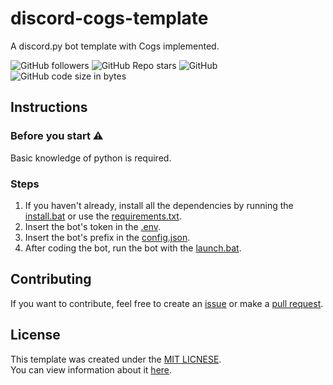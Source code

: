 # discord-cogs-template
A discord.py bot template with Cogs implemented.

![GitHub followers](https://img.shields.io/github/followers/cens6r?label=FOLLOWERS&style=for-the-badge)
![GitHub Repo stars](https://img.shields.io/github/stars/cens6r/discord-cogs-template?label=STARS&style=for-the-badge)
![GitHub](https://img.shields.io/github/license/cens6r/discord-cogs-template?style=flat-square)
![GitHub code size in bytes](https://img.shields.io/github/languages/code-size/cens6r/discord-cogs-template?style=flat-square)

## Instructions
### Before you start ⚠
Basic knowledge of python is required.

### Steps
1. If you haven't already, install all the dependencies by running the [install.bat](./src/install.bat) or use the [requirements.txt](./requirements.txt).
2. Insert the bot's token in the [.env](./src/configuration/.env).
3. Insert the bot's prefix in the [config.json](./src/configuration/config.json).
4. After coding the bot, run the bot with the [launch.bat](./src/launch.bat).

## Contributing
If you want to contribute, feel free to create an [issue](https://github.com/cens6r/discord-cogs-template/issues) or make a [pull request](https://github.com/cens6r/discord-cogs-template/pulls).

## License
This template was created under the [MIT LICNESE](./LICENSE).
<br>
You can view information about it [here](https://opensource.org/licenses/MIT).
